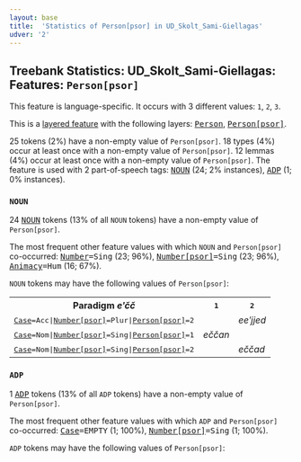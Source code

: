 ```yaml
---
layout: base
title:  'Statistics of Person[psor] in UD_Skolt_Sami-Giellagas'
udver: '2'
---
```


## Treebank Statistics: UD_Skolt_Sami-Giellagas: Features: `Person[psor]`

This feature is language-specific.
It occurs with 3 different values: `1`, `2`, `3`.

This is a <a href="../../u/overview/feat-layers.html">layered feature</a> with the following layers: <tt><a href="sms_giellagas-feat-Person.html">Person</a></tt>, <tt><a href="sms_giellagas-feat-Person-psor.html">Person[psor]</a></tt>.

25 tokens (2%) have a non-empty value of `Person[psor]`.
18 types (4%) occur at least once with a non-empty value of `Person[psor]`.
12 lemmas (4%) occur at least once with a non-empty value of `Person[psor]`.
The feature is used with 2 part-of-speech tags: <tt><a href="sms_giellagas-pos-NOUN.html">NOUN</a></tt> (24; 2% instances), <tt><a href="sms_giellagas-pos-ADP.html">ADP</a></tt> (1; 0% instances).

### `NOUN`

24 <tt><a href="sms_giellagas-pos-NOUN.html">NOUN</a></tt> tokens (13% of all `NOUN` tokens) have a non-empty value of `Person[psor]`.

The most frequent other feature values with which `NOUN` and `Person[psor]` co-occurred: <tt><a href="sms_giellagas-feat-Number.html">Number</a></tt><tt>=Sing</tt> (23; 96%), <tt><a href="sms_giellagas-feat-Number-psor.html">Number[psor]</a></tt><tt>=Sing</tt> (23; 96%), <tt><a href="sms_giellagas-feat-Animacy.html">Animacy</a></tt><tt>=Hum</tt> (16; 67%).

`NOUN` tokens may have the following values of `Person[psor]`:


<table>
  <tr><th>Paradigm <i>eʹčč</i></th><th><tt>1</tt></th><th><tt>2</tt></th></tr>
  <tr><td><tt><tt><a href="sms_giellagas-feat-Case.html">Case</a></tt><tt>=Acc</tt>|<tt><a href="sms_giellagas-feat-Number-psor.html">Number[psor]</a></tt><tt>=Plur</tt>|<tt><a href="sms_giellagas-feat-Person-psor.html">Person[psor]</a></tt><tt>=2</tt></tt></td><td></td><td><em>eeʹjjed</em></td></tr>
  <tr><td><tt><tt><a href="sms_giellagas-feat-Case.html">Case</a></tt><tt>=Nom</tt>|<tt><a href="sms_giellagas-feat-Number-psor.html">Number[psor]</a></tt><tt>=Sing</tt>|<tt><a href="sms_giellagas-feat-Person-psor.html">Person[psor]</a></tt><tt>=1</tt></tt></td><td><em>eččan</em></td><td></td></tr>
  <tr><td><tt><tt><a href="sms_giellagas-feat-Case.html">Case</a></tt><tt>=Nom</tt>|<tt><a href="sms_giellagas-feat-Number-psor.html">Number[psor]</a></tt><tt>=Sing</tt>|<tt><a href="sms_giellagas-feat-Person-psor.html">Person[psor]</a></tt><tt>=2</tt></tt></td><td></td><td><em>eččad</em></td></tr>
</table>

### `ADP`

1 <tt><a href="sms_giellagas-pos-ADP.html">ADP</a></tt> tokens (13% of all `ADP` tokens) have a non-empty value of `Person[psor]`.

The most frequent other feature values with which `ADP` and `Person[psor]` co-occurred: <tt><a href="sms_giellagas-feat-Case.html">Case</a></tt><tt>=EMPTY</tt> (1; 100%), <tt><a href="sms_giellagas-feat-Number-psor.html">Number[psor]</a></tt><tt>=Sing</tt> (1; 100%).

`ADP` tokens may have the following values of `Person[psor]`:


